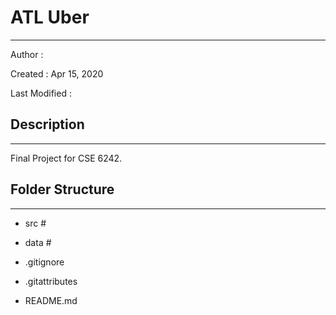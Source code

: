 # ATL Uber

-------------

Author          : 

Created         : Apr 15, 2020

Last Modified   : 


## Description
-------------

Final Project for CSE 6242.

## Folder Structure
-------------


* src       #  
* data       #  
    

* .gitignore
* .gitattributes
* README.md    